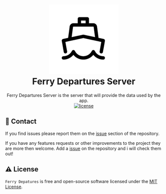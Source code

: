 <h1 align="center">
  <img src="https://raw.githubusercontent.com/FerryDepartures/FerryDepartures_docs/master/logo/icon.svg" width="224px"/><br/>
  Ferry Departures Server
</h1>
<p align="center"> Ferry Departures Server is the server that will provide the data used by the app.<br>
<a href="https://github.com/FerryDepartures/FerryDepartures_server/blob/master/LICENSE"><img src="https://img.shields.io/badge/license-MIT-red?style=for-the-badge&logo=none" alt="license" /></a></p>

## 📝 Contact

If you find issues please report them on the [issue](https://github.com/FerryDepartures/FerryDepartures_server/issues) section of the repository.

If you have any features requests or other improvements to the project they are more then welcome. Add a [issue](https://github.com/FerryDepartures/FerryDepartures_server/issues) on the repository and i will check them out!

## ⚠️ License

`Ferry Depatures` is free and open-source software licensed under the [MIT License](https://github.com/FerryDepartures/FerryDepartures_server/blob/master/LICENSE).
